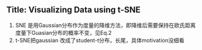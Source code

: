 ## Title: Visualizing Data using t-SNE
1. SNE 是用Gaussian分布作为度量的降维方法，即降维后需要保持在欧氏距离度量下Guasian分布的概率不变，见Eq.2
2. t-SNE把gaussian 改成了student-t分布，长尾，具体motivation没细看 